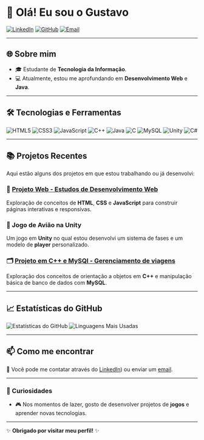 # 👋 Olá! Eu sou o Gustavo

[![LinkedIn](https://img.shields.io/badge/LinkedIn-000?style=for-the-badge&logo=linkedin&logoColor=0A66C2)](https://www.linkedin.com/in/gustavo-oliveira-de-freitas-43039427a/)
[![GitHub](https://img.shields.io/badge/GitHub-000?style=for-the-badge&logo=github&logoColor=white)](https://github.com/Gustaa13)
[![Email](https://img.shields.io/badge/Email-000?style=for-the-badge&logo=gmail&logoColor=red)](mailto:gustavo.olliveira49@gmail.com)

---

## 🌐 Sobre mim
- 🎓 Estudante de **Tecnologia da Informação**.
- 💻 Atualmente, estou me aprofundando em **Desenvolvimento Web** e **Java**.

---

## 🛠️ Tecnologias e Ferramentas
![HTML5](https://img.shields.io/badge/-HTML5-E34F26?style=flat&logo=html5&logoColor=white)
![CSS3](https://img.shields.io/badge/-CSS3-1572B6?style=flat&logo=css3&logoColor=white)
![JavaScript](https://img.shields.io/badge/-JavaScript-F7DF1E?style=flat&logo=javascript&logoColor=black)
![C++](https://img.shields.io/badge/-C++-00599C?style=flat&logo=cplusplus&logoColor=white)
![Java](https://img.shields.io/badge/-Java-007396?style=flat&logo=java&logoColor=white)
![C](https://img.shields.io/badge/-C-A8B9CC?style=flat&logo=c&logoColor=white)
![MySQL](https://img.shields.io/badge/-MySQL-4479A1?style=flat&logo=mysql&logoColor=white)
![Unity](https://img.shields.io/badge/-Unity-000?style=flat&logo=unity&logoColor=white)
![C#](https://img.shields.io/badge/-C%23-239120?style=flat&logo=c-sharp&logoColor=white)

---

## 📚 Projetos Recentes
Aqui estão alguns dos projetos em que estou trabalhando ou já desenvolvi:

### 🔗 [Projeto Web - Estudos de Desenvolvimento Web](https://github.com/Gustaa13/Web)
Exploração de conceitos de **HTML**, **CSS** e **JavaScript** para construir páginas interativas e responsivas.

### 🛫 Jogo de Avião na Unity
Um jogo em **Unity** no qual estou desenvolvi um sistema de fases e um modelo de **player** personalizado.

### 🗂️ [Projeto em C++ e MySQl - Gerenciamento de viagens](https://github.com/Gustaa13/lp1-projeto2)
Exploração dos conceitos de orientação a objetos em **C++** e manipulação básica de banco de dados com **MySQL**.

---

## 📈 Estatísticas do GitHub
![Estatísticas do GitHub](https://github-readme-stats.vercel.app/api?username=Gustaa13&show_icons=true&theme=radical)
![Linguagens Mais Usadas](https://github-readme-stats.vercel.app/api/top-langs/?username=Gustaa13&layout=compact&theme=radical)

---

## 📫 Como me encontrar
💌 Você pode me contatar através do [LinkedIn](https://www.linkedin.com/in/gustavo-oliveira-de-freitas-43039427a/)) ou enviar um [email](mailto:gustavo.olliveira49@gmail.com).

---

### 🧩 Curiosidades
- 🎮 Nos momentos de lazer, gosto de desenvolver projetos de **jogos** e aprender novas tecnologias.

---

✨ **Obrigado por visitar meu perfil!** ✨

